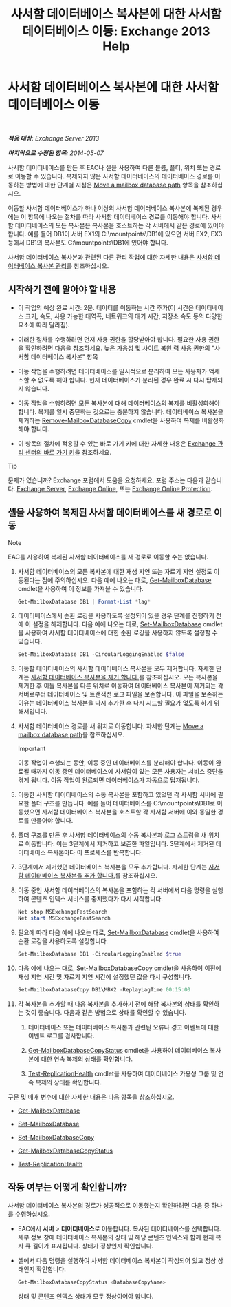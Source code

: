 ﻿---
title: '사서함 데이터베이스 복사본에 대한 사서함 데이터베이스 이동: Exchange 2013 Help'
TOCTitle: 사서함 데이터베이스 복사본에 대한 사서함 데이터베이스 이동
ms:assetid: 324f255c-d95d-4a8a-a134-c8cee5c5b9cb
ms:mtpsurl: https://technet.microsoft.com/ko-kr/library/Dd979782(v=EXCHG.150)
ms:contentKeyID: 50482798
ms.date: 05/22/2018
mtps_version: v=EXCHG.150
ms.translationtype: MT
---

# 사서함 데이터베이스 복사본에 대한 사서함 데이터베이스 이동

 

_**적용 대상:** Exchange Server 2013_

_**마지막으로 수정된 항목:** 2014-05-07_

사서함 데이터베이스를 만든 후 EAC나 셸을 사용하여 다른 볼륨, 폴더, 위치 또는 경로로 이동할 수 있습니다. 복제되지 않은 사서함 데이터베이스의 데이터베이스 경로를 이동하는 방법에 대한 단계별 지침은 [Move a mailbox database path](manage-mailbox-databases-in-exchange-2013-exchange-2013-help.md) 항목을 참조하십시오.

이동할 사서함 데이터베이스가 하나 이상의 사서함 데이터베이스 복사본에 복제된 경우에는 이 항목에 나오는 절차를 따라 사서함 데이터베이스 경로를 이동해야 합니다. 사서함 데이터베이스의 모든 복사본은 복사본을 호스트하는 각 서버에서 같은 경로에 있어야 합니다. 예를 들어 DB1이 서버 EX1의 C:\\mountpoints\\DB1에 있으면 서버 EX2, EX3 등에서 DB1의 복사본도 C:\\mountpoints\\DB1에 있어야 합니다.

사서함 데이터베이스 복사본과 관련된 다른 관리 작업에 대한 자세한 내용은 [사서함 데이터베이스 복사본 관리](managing-mailbox-database-copies-exchange-2013-help.md)를 참조하십시오.

## 시작하기 전에 알아야 할 내용

  - 이 작업의 예상 완료 시간: 2분. 데이터를 이동하는 시간 추가(이 시간은 데이터베이스 크기, 속도, 사용 가능한 대역폭, 네트워크의 대기 시간, 저장소 속도 등의 다양한 요소에 따라 달라짐).

  - 이러한 절차를 수행하려면 먼저 사용 권한을 할당받아야 합니다. 필요한 사용 권한을 확인하려면 다음을 참조하세요. [높은 가용성 및 사이트 복원 력 사용 권한](high-availability-and-site-resilience-permissions-exchange-2013-help.md)의 "사서함 데이터베이스 복사본" 항목

  - 이동 작업을 수행하려면 데이터베이스를 일시적으로 분리하여 모든 사용자가 액세스할 수 없도록 해야 합니다. 현재 데이터베이스가 분리된 경우 완료 시 다시 탑재되지 않습니다.

  - 이동 작업을 수행하려면 모든 복사본에 대해 데이터베이스의 복제를 비활성화해야 합니다. 복제를 일시 중단하는 것으로는 충분하지 않습니다. 데이터베이스 복사본을 제거하는 [Remove-MailboxDatabaseCopy](https://technet.microsoft.com/ko-kr/library/dd335119\(v=exchg.150\)) cmdlet을 사용하여 복제를 비활성화해야 합니다.

  - 이 항목의 절차에 적용할 수 있는 바로 가기 키에 대한 자세한 내용은 [Exchange 관리 센터의 바로 가기 키](keyboard-shortcuts-in-the-exchange-admin-center-exchange-online-protection-help.md)을 참조하세요.


> [!TIP]
> 문제가 있습니까? Exchange 포럼에서 도움을 요청하세요. 포럼 주소는 다음과 같습니다. <A href="https://go.microsoft.com/fwlink/p/?linkid=60612">Exchange Server</A>, <A href="https://go.microsoft.com/fwlink/p/?linkid=267542">Exchange Online</A>, 또는 <A href="https://go.microsoft.com/fwlink/p/?linkid=285351">Exchange Online Protection</A>.



## 셸을 사용하여 복제된 사서함 데이터베이스를 새 경로로 이동


> [!NOTE]
> EAC를 사용하여 복제된 사서함 데이터베이스를 새 경로로 이동할 수는 없습니다.



1.  사서함 데이터베이스의 모든 복사본에 대한 재생 지연 또는 자르기 지연 설정도 이동된다는 점에 주의하십시오. 다음 예에 나오는 대로, [Get-MailboxDatabase](https://technet.microsoft.com/ko-kr/library/bb124924\(v=exchg.150\)) cmdlet을 사용하여 이 정보를 가져올 수 있습니다.
    
    ```powershell
    Get-MailboxDatabase DB1 | Format-List *lag*
    ```

2.  데이터베이스에서 순환 로깅을 사용하도록 설정되어 있을 경우 단계를 진행하기 전에 이 설정을 해제합니다. 다음 예에 나오는 대로, [Set-MailboxDatabase](https://technet.microsoft.com/ko-kr/library/bb123971\(v=exchg.150\)) cmdlet을 사용하여 사서함 데이터베이스에 대한 순환 로깅을 사용하지 않도록 설정할 수 있습니다.
    
    ```powershell
    Set-MailboxDatabase DB1 -CircularLoggingEnabled $false
    ```

3.  이동할 데이터베이스의 사서함 데이터베이스 복사본을 모두 제거합니다. 자세한 단계는 [사서함 데이터베이스 복사본을 제거 합니다.](remove-a-mailbox-database-copy-exchange-2013-help.md)를 참조하십시오. 모든 복사본을 제거한 후 이들 복사본을 다른 위치로 이동하여 데이터베이스 복사본이 제거되는 각 서버로부터 데이터베이스 및 트랜잭션 로그 파일을 보존합니다. 이 파일을 보존하는 이유는 데이터베이스 복사본을 다시 추가한 후 다시 시드할 필요가 없도록 하기 위해서입니다.

4.  사서함 데이터베이스 경로를 새 위치로 이동합니다. 자세한 단계는 [Move a mailbox database path](manage-mailbox-databases-in-exchange-2013-exchange-2013-help.md)을 참조하십시오.
    

    > [!IMPORTANT]
    > 이동 작업이 수행되는 동안, 이동 중인 데이터베이스를 분리해야 합니다. 이동이 완료될 때까지 이동 중인 데이터베이스에 사서함이 있는 모든 사용자는 서비스 중단을 겪게 됩니다. 이동 작업이 완료되면 데이터베이스가 자동으로 탑재됩니다.



5.  이동한 사서함 데이터베이스의 수동 복사본을 포함하고 있었던 각 사서함 서버에 필요한 폴더 구조를 만듭니다. 예를 들어 데이터베이스를 C:\\mountpoints\\DB1로 이동했으면 사서함 데이터베이스 복사본을 호스트할 각 사서함 서버에 이와 동일한 경로를 만들어야 합니다.

6.  폴더 구조를 만든 후 사서함 데이터베이스의 수동 복사본과 로그 스트림을 새 위치로 이동합니다. 이는 3단계에서 제거하고 보존한 파일입니다. 3단계에서 제거된 데이터베이스 복사본마다 이 프로세스를 반복합니다.

7.  3단계에서 제거했던 데이터베이스 복사본을 모두 추가합니다. 자세한 단계는 [사서함 데이터베이스 복사본을 추가 합니다.](add-a-mailbox-database-copy-exchange-2013-help.md)를 참조하십시오.

8.  이동 중인 사서함 데이터베이스의 복사본을 포함하는 각 서버에서 다음 명령을 실행하여 콘텐츠 인덱스 서비스를 중지했다가 다시 시작합니다.
    
    ```powershell
    Net stop MSExchangeFastSearch
    Net start MSExchangeFastSearch
    ```

9.  필요에 따라 다음 예에 나오는 대로, [Set-MailboxDatabase](https://technet.microsoft.com/ko-kr/library/bb123971\(v=exchg.150\)) cmdlet을 사용하여 순환 로깅을 사용하도록 설정합니다.
    
    ```powershell
    Set-MailboxDatabase DB1 -CircularLoggingEnabled $true
    ```

10. 다음 예에 나오는 대로, [Set-MailboxDatabaseCopy](https://technet.microsoft.com/ko-kr/library/dd298104\(v=exchg.150\)) cmdlet을 사용하여 이전에 재생 지연 시간 및 자르기 지연 시간에 설정했던 값을 다시 구성합니다.
    
    ```powershell
    Set-MailboxDatabaseCopy DB1\MBX2 -ReplayLagTime 00:15:00
    ```

11. 각 복사본을 추가할 때 다음 복사본을 추가하기 전에 해당 복사본의 상태를 확인하는 것이 좋습니다. 다음과 같은 방법으로 상태를 확인할 수 있습니다.
    
    1.  데이터베이스 또는 데이터베이스 복사본과 관련된 오류나 경고 이벤트에 대한 이벤트 로그를 검사합니다.
    
    2.  [Get-MailboxDatabaseCopyStatus](https://technet.microsoft.com/ko-kr/library/dd298044\(v=exchg.150\)) cmdlet을 사용하여 데이터베이스 복사본에 대한 연속 복제의 상태를 확인합니다.
    
    3.  [Test-ReplicationHealth](https://technet.microsoft.com/ko-kr/library/bb691314\(v=exchg.150\)) cmdlet을 사용하여 데이터베이스 가용성 그룹 및 연속 복제의 상태를 확인합니다.

구문 및 매개 변수에 대한 자세한 내용은 다음 항목을 참조하십시오.

  - [Get-MailboxDatabase](https://technet.microsoft.com/ko-kr/library/bb124924\(v=exchg.150\))

  - [Set-MailboxDatabase](https://technet.microsoft.com/ko-kr/library/bb123971\(v=exchg.150\))

  - [Set-MailboxDatabaseCopy](https://technet.microsoft.com/ko-kr/library/dd298104\(v=exchg.150\))

  - [Get-MailboxDatabaseCopyStatus](https://technet.microsoft.com/ko-kr/library/dd298044\(v=exchg.150\))

  - [Test-ReplicationHealth](https://technet.microsoft.com/ko-kr/library/bb691314\(v=exchg.150\))

## 작동 여부는 어떻게 확인합니까?

사서함 데이터베이스 복사본의 경로가 성공적으로 이동했는지 확인하려면 다음 중 하나를 수행하십시오.

  - EAC에서 **서버** \> **데이터베이스**로 이동합니다. 복사된 데이터베이스를 선택합니다. 세부 정보 창에 데이터베이스 복사본의 상태 및 해당 콘텐츠 인덱스와 함께 현재 복사 큐 길이가 표시됩니다. 상태가 정상인지 확인합니다.

  - 셸에서 다음 명령을 실행하여 사서함 데이터베이스 복사본이 작성되어 있고 정상 상태인지 확인합니다.
    
    ```powershell
    Get-MailboxDatabaseCopyStatus <DatabaseCopyName>
    ```
    
    상태 및 콘텐츠 인덱스 상태가 모두 정상이어야 합니다.

